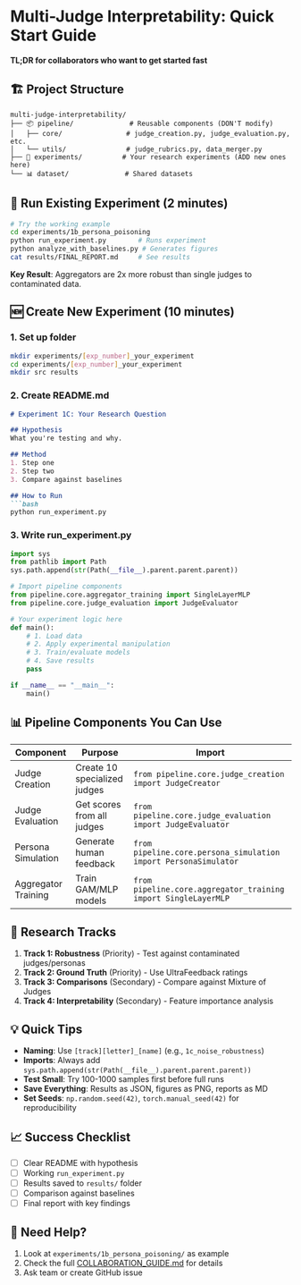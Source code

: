 # Multi-Judge Interpretability: Quick Start Guide

**TL;DR for collaborators who want to get started fast**

## 🏗️ Project Structure

```
multi-judge-interpretability/
├── 📦 pipeline/              # Reusable components (DON'T modify)
│   ├── core/                # judge_creation.py, judge_evaluation.py, etc.
│   └── utils/               # judge_rubrics.py, data_merger.py
├── 🔬 experiments/          # Your research experiments (ADD new ones here)
└── 📊 dataset/              # Shared datasets
```

## 🚀 Run Existing Experiment (2 minutes)

```bash
# Try the working example
cd experiments/1b_persona_poisoning
python run_experiment.py        # Runs experiment
python analyze_with_baselines.py # Generates figures
cat results/FINAL_REPORT.md     # See results
```

**Key Result**: Aggregators are 2x more robust than single judges to contaminated data.

## 🆕 Create New Experiment (10 minutes)

### 1. Set up folder
```bash
mkdir experiments/[exp_number]_your_experiment
cd experiments/[exp_number]_your_experiment
mkdir src results
```

### 2. Create README.md
```markdown
# Experiment 1C: Your Research Question

## Hypothesis
What you're testing and why.

## Method  
1. Step one
2. Step two
3. Compare against baselines

## How to Run
```bash
python run_experiment.py
```

### 3. Write run_experiment.py
```python
import sys
from pathlib import Path
sys.path.append(str(Path(__file__).parent.parent.parent))

# Import pipeline components
from pipeline.core.aggregator_training import SingleLayerMLP
from pipeline.core.judge_evaluation import JudgeEvaluator

# Your experiment logic here
def main():
    # 1. Load data
    # 2. Apply experimental manipulation  
    # 3. Train/evaluate models
    # 4. Save results
    pass

if __name__ == "__main__":
    main()
```

## 📊 Pipeline Components You Can Use

| Component | Purpose | Import |
|-----------|---------|--------|
| Judge Creation | Create 10 specialized judges | `from pipeline.core.judge_creation import JudgeCreator` |
| Judge Evaluation | Get scores from all judges | `from pipeline.core.judge_evaluation import JudgeEvaluator` |
| Persona Simulation | Generate human feedback | `from pipeline.core.persona_simulation import PersonaSimulator` |
| Aggregator Training | Train GAM/MLP models | `from pipeline.core.aggregator_training import SingleLayerMLP` |

## 🎯 Research Tracks

1. **Track 1: Robustness** (Priority) - Test against contaminated judges/personas
2. **Track 2: Ground Truth** (Priority) - Use UltraFeedback ratings  
3. **Track 3: Comparisons** (Secondary) - Compare against Mixture of Judges
4. **Track 4: Interpretability** (Secondary) - Feature importance analysis

## 💡 Quick Tips

- **Naming**: Use `[track][letter]_[name]` (e.g., `1c_noise_robustness`)
- **Imports**: Always add `sys.path.append(str(Path(__file__).parent.parent.parent))`
- **Test Small**: Try 100-1000 samples first before full runs
- **Save Everything**: Results as JSON, figures as PNG, reports as MD
- **Set Seeds**: `np.random.seed(42)`, `torch.manual_seed(42)` for reproducibility


## 📈 Success Checklist

- [ ] Clear README with hypothesis
- [ ] Working `run_experiment.py`  
- [ ] Results saved to `results/` folder
- [ ] Comparison against baselines
- [ ] Final report with key findings

## 🤝 Need Help?

1. Look at `experiments/1b_persona_poisoning/` as example
2. Check the full [COLLABORATION_GUIDE.md](COLLABORATION_GUIDE.md) for details
3. Ask team or create GitHub issue
